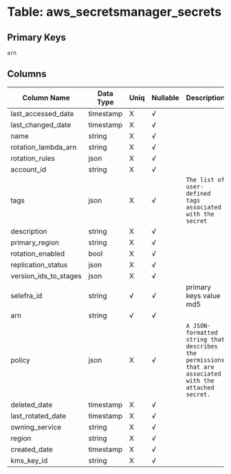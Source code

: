 # Table: aws_secretsmanager_secrets

## Primary Keys 

```
arn
```


## Columns 

|  Column Name   |  Data Type  | Uniq | Nullable | Description | 
|  ----  | ----  | ----  | ----  | ---- | 
| last_accessed_date | timestamp | X | √ |  | 
| last_changed_date | timestamp | X | √ |  | 
| name | string | X | √ |  | 
| rotation_lambda_arn | string | X | √ |  | 
| rotation_rules | json | X | √ |  | 
| account_id | string | X | √ |  | 
| tags | json | X | √ | `The list of user-defined tags associated with the secret` | 
| description | string | X | √ |  | 
| primary_region | string | X | √ |  | 
| rotation_enabled | bool | X | √ |  | 
| replication_status | json | X | √ |  | 
| version_ids_to_stages | json | X | √ |  | 
| selefra_id | string | √ | √ | primary keys value md5 | 
| arn | string | √ | √ |  | 
| policy | json | X | √ | `A JSON-formatted string that describes the permissions that are associated with the attached secret.` | 
| deleted_date | timestamp | X | √ |  | 
| last_rotated_date | timestamp | X | √ |  | 
| owning_service | string | X | √ |  | 
| region | string | X | √ |  | 
| created_date | timestamp | X | √ |  | 
| kms_key_id | string | X | √ |  | 



